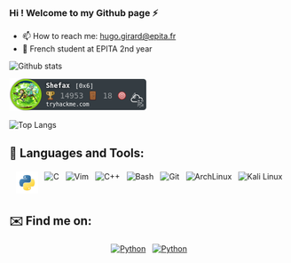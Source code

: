 ### Hi ! Welcome to my Github page ⚡

- 📫 How to reach me: hugo.girard@epita.fr
- 🔭 French student at EPITA 2nd year


![Github stats](https://github-readme-stats.vercel.app/api?username=hgirard78)

![TryHackMe Badge](Shefax.png "THM")

![Top Langs](https://github-readme-stats.vercel.app/api/top-langs/?username=hgirard78&theme=tokyonight)


## 🧰 Languages and Tools:
<p align="center">
<img src="https://raw.githubusercontent.com/github/explore/80688e429a7d4ef2fca1e82350fe8e3517d3494d/topics/python/python.png" alt="Python" height="40" style="vertical-align:top; margin:4px">
<img src="https://img2.freepng.fr/20171217/033/letter-c-png-5a36954d474e54.1991877715135266052921.jpg" alt="C" height="40" style="vertical-align:top; margin:4px">
<img src="https://upload.wikimedia.org/wikipedia/commons/thumb/9/9f/Vimlogo.svg/1022px-Vimlogo.svg.png" alt="Vim" height="40" style="vertical-align:top; margin:4px">
<img src="https://upload.wikimedia.org/wikipedia/commons/thumb/1/18/ISO_C%2B%2B_Logo.svg/1200px-ISO_C%2B%2B_Logo.svg.png" alt="C++" height="40" style="vertical-align:top; margin:4px">
<img src="https://bashlogo.com/img/symbol/jpg/full_colored_light.jpg" alt="Bash" height="40" style="vertical-align:top; margin:4px">
<img src="https://upload.wikimedia.org/wikipedia/commons/thumb/e/e0/Git-logo.svg/1280px-Git-logo.svg.png" alt="Git" height="40" style="vertical-align:top; margin:4px">
<img src="https://upload.wikimedia.org/wikipedia/commons/thumb/1/17/Archlinux-vert-dark.svg/1200px-Archlinux-vert-dark.svg.png" alt="ArchLinux" height="40" style="vertical-align:top; margin:4px">
<img src="https://files.cults3d.com/uploaders/13841081/illustration-file/b21c7a0c-1acd-4aa1-ac50-05898d1ddf94/Kali-logo_large.jpg" alt="Kali Linux" height="40" style="vertical-align:top; margin:4px">
</p>


## ✉️ Find me on:

<p align="center">
<a href="https://www.linkedin.com/in/hugo-girard-b434291b4/" target="_blank" rel="noopener noreferrer"> <img src="https://cdn.jsdelivr.net/npm/simple-icons@v3/icons/linkedin.svg" alt="Python" height="40" style="vertical-align:top; margin:4px"></a>
<a href="https://tryhackme.com/p/Shefax" target="_blank" rel="noopener noreferrer"> <img src="https://www.pwndefend.com/wp-content/uploads/2020/01/Try_hack_me_1200_600_s_c1.png" alt="Python" height="40" style="vertical-align:top; margin:4px"></a>
</p>

<!---

- 🌱 I’m currently learning ...
- 👯 I’m looking to collaborate on ...
- 🤔 I’m looking for help with ...
- 💬 Ask me about ...

- 😄 Pronouns: ...
- ⚡ Fun fact: ...
